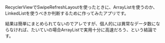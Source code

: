 
RecyclerViewでSwipeRefreshLayoutを使ったときに、ArrayListを使うのか、LinkedListを使うべきか判断するために作ってみたアプリです。

結果は簡単にまとめられてないのでアレですが、個人的には異常なデータ数にならなければ、たいていの場合ArrayListで実用十分に高速だろう、という結論です。
